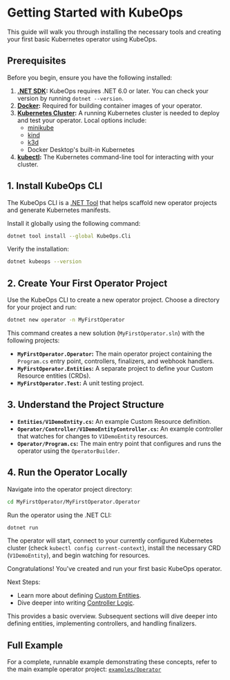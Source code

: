 # Getting Started with KubeOps

This guide will walk you through installing the necessary tools and creating your first basic Kubernetes operator using KubeOps.

## Prerequisites

Before you begin, ensure you have the following installed:

1.  **[.NET SDK](https://dotnet.microsoft.com/download):** KubeOps requires .NET 6.0 or later. You can check your version by running `dotnet --version`.
2.  **[Docker](https://www.docker.com/get-started):** Required for building container images of your operator.
3.  **[Kubernetes Cluster](https://kubernetes.io/docs/setup/):** A running Kubernetes cluster is needed to deploy and test your operator. Local options include:
    *   [minikube](https://minikube.sigs.k8s.io/docs/start/)
    *   [kind](https://kind.sigs.k8s.io/docs/user/quick-start/)
    *   [k3d](https://k3d.io/)
    *   Docker Desktop's built-in Kubernetes
4.  **[kubectl](https://kubernetes.io/docs/tasks/tools/install-kubectl/):** The Kubernetes command-line tool for interacting with your cluster.

## 1. Install KubeOps CLI

The KubeOps CLI is a [.NET Tool](https://docs.microsoft.com/en-us/dotnet/core/tools/global-tools) that helps scaffold new operator projects and generate Kubernetes manifests.

Install it globally using the following command:

```bash
dotnet tool install --global KubeOps.Cli
```

Verify the installation:

```bash
dotnet kubeops --version
```

## 2. Create Your First Operator Project

Use the KubeOps CLI to create a new operator project. Choose a directory for your project and run:

```bash
dotnet new operator -n MyFirstOperator
```

This command creates a new solution (`MyFirstOperator.sln`) with the following projects:

*   **`MyFirstOperator.Operator`:** The main operator project containing the `Program.cs` entry point, controllers, finalizers, and webhook handlers.
*   **`MyFirstOperator.Entities`:** A separate project to define your Custom Resource entities (CRDs).
*   **`MyFirstOperator.Test`:** A unit testing project.

## 3. Understand the Project Structure

*   **`Entities/V1DemoEntity.cs`:** An example Custom Resource definition.
*   **`Operator/Controller/V1DemoEntityController.cs`:** An example controller that watches for changes to `V1DemoEntity` resources.
*   **`Operator/Program.cs`:** The main entry point that configures and runs the operator using the `OperatorBuilder`.

## 4. Run the Operator Locally

Navigate into the operator project directory:

```bash
cd MyFirstOperator/MyFirstOperator.Operator
```

Run the operator using the .NET CLI:

```bash
dotnet run
```

The operator will start, connect to your currently configured Kubernetes cluster (check `kubectl config current-context`), install the necessary CRD (`V1DemoEntity`), and begin watching for resources.

Congratulations! You've created and run your first basic KubeOps operator.

Next Steps:

*   Learn more about defining [Custom Entities](./custom-entities.md).
*   Dive deeper into writing [Controller Logic](./controllers.md).

This provides a basic overview. Subsequent sections will dive deeper into defining entities, implementing controllers, and handling finalizers.

## Full Example

For a complete, runnable example demonstrating these concepts, refer to the main example operator project:
[`examples/Operator`](../examples/Operator)
